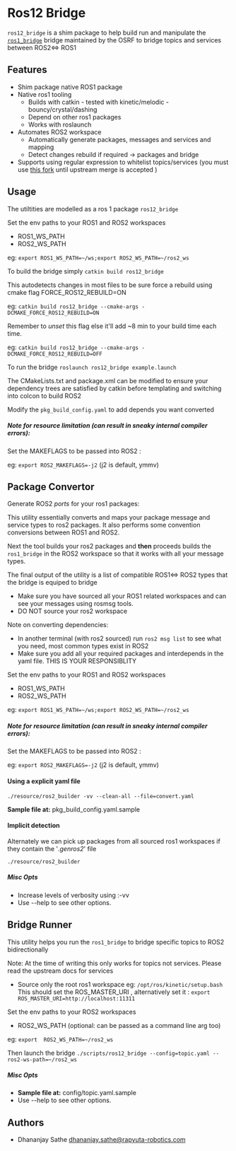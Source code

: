 # Ros12 Bridge

`ros12_bridge` is a shim package to help build run and manipulate the [`ros1_bridge`](https://github.com/ros2/ros1_bridge) 
bridge maintained by the OSRF to bridge topics and services between ROS2<=> ROS1

## Features

 * Shim package native ROS1 package
 * Native ros1 tooling
   * Builds with catkin - tested with kinetic/melodic - bouncy/crystal/dashing
   * Depend on other ros1 packages
   * Works with roslaunch 
 * Automates ROS2 workspace
   * Automatically generate packages, messages and services and mapping
   *  Detect changes rebuild if required -> packages and bridge
 * Supports using regular expression to whitelist topics/services (you must use [this fork](https://github.com/rapyuta-robotics/ros1_bridge) until upstream merge is accepted )


## Usage

The utiltities are modelled as a ros 1 package `ros12_bridge`

Set the env paths to your ROS1 and ROS2 workspaces

 * ROS1_WS_PATH
 * ROS2_WS_PATH

eg:
`export ROS1_WS_PATH=~/ws;export ROS2_WS_PATH=~/ros2_ws`

To build the bridge simply `catkin build ros12_bridge`

This autodetects changes in most files to be sure force a rebuild using cmake flag FORCE_ROS12_REBUILD=ON

eg: `catkin build ros12_bridge --cmake-args -DCMAKE_FORCE_ROS12_REBUILD=ON`

Remember to *unset* this flag else it'll add ~8 min to your build time each time.

eg: `catkin build ros12_bridge --cmake-args -DCMAKE_FORCE_ROS12_REBUILD=OFF`

To run the bridge `roslaunch ros12_bridge example.launch`

The CMakeLists.txt and package.xml can be modified to ensure your dependency trees 
are satisfied by catkin before templating and switching into colcon to build ROS2

Modify the `pkg_build_config.yaml` to add depends you want converted


##### Note for resource limitation (can result in sneaky internal compiler errors):

Set the MAKEFLAGS to be passed into ROS2 :

eg: `export ROS2_MAKEFLAGS=-j2` (j2 is default, ymmv)

## Package Convertor

Generate ROS2 _ports_ for your ros1 packages:

This utility essentially converts and maps your package message and service types
 to ros2 packages. It also performs some convention conversions between ROS1 and ROS2.
 
 Next the tool builds your ros2 packages and **then** proceeds  builds the `ros1_bridge` in the ROS2 workspace 
 so that it works with all your message types.
 
 The final output of the utility  is a list of compatible ROS1<=> ROS2 types that the bridge is equiped to bridge
 

 * Make sure you have sourced all your ROS1 related workspaces and can see your messages using rosmsg tools.
 * DO NOT source your ros2 workspace
 
 Note on converting dependencies: 
 * In another terminal (with ros2 sourced) run `ros2 msg list` to see what you need, most common types exist in ROS2
 * Make sure you add all your required packages and interdepends in the yaml file. THIS IS YOUR RESPONSIBLITY

Set the env paths to your ROS1 and ROS2 workspaces
 * ROS1_WS_PATH
 * ROS2_WS_PATH

eg:
`export ROS1_WS_PATH=~/ws;export ROS2_WS_PATH=~/ros2_ws`

##### Note for resource limitation (can result in sneaky internal compiler errors):

Set the MAKEFLAGS to be passed into ROS2 :

eg: `export ROS2_MAKEFLAGS=-j2` (j2 is default, ymmv)

#### Using a explicit yaml file

`./resource/ros2_builder -vv --clean-all --file=convert.yaml`

**Sample file at:**  pkg_build_config.yaml.sample

#### Implicit detection
Alternately we can pick up packages from all sourced ros1 workspaces 
if they contain the '_.genros2_' file

`./resource/ros2_builder`

##### Misc Opts
 * Increase levels of verbosity using :-vv
 * Use --help to see other options.

## Bridge Runner

This utility helps you run the `ros1_bridge` to bridge specific topics to ROS2 bidirectionally 
 
 Note: At the time of writing this only works for topics not services. Please read the upstream docs for services
 
 * Source only the root ros1 workspace eg: `/opt/ros/kinetic/setup.bash`
 This should set the ROS_MASTER_URI , alternatively set it : `export ROS_MASTER_URI=http://localhost:11311`

Set the env paths to your ROS2 workspaces
 * ROS2_WS_PATH (optional: can be passed as a command line arg too) 

eg:
`export  ROS2_WS_PATH=~/ros2_ws`

Then launch the bridge
`./scripts/ros12_bridge --config=topic.yaml --ros2-ws-path=~/ros2_ws`

##### Misc Opts
 * **Sample file at:** config/topic.yaml.sample
 * Use --help to see other options.

## Authors
 * Dhananjay Sathe <dhananjay.sathe@rapyuta-robotics.com>
